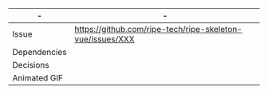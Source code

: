 | - | - |
| --- | --- |
| Issue | https://github.com/ripe-tech/ripe-skeleton-vue/issues/XXX |
| Dependencies | |
| Decisions | |
| Animated GIF | |
